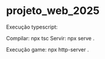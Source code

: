 # projeto_web_2025

Execução typescript:

Compilar: npx tsc
Servir: npx serve .

Execução game:
npx http-server .  